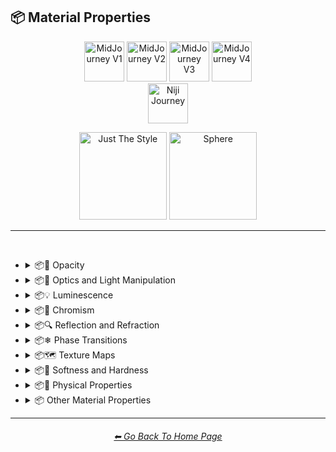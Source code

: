 <h2>📦 Material Properties</h2>

<div align="center">

[<img src="/Images/Repo_Parts/Buttons/Version_Buttons/button_version_V1_inactive.webp?raw=true" alt="MidJourney V1" height="64" />](/Pages/MJ_V1/Style_Pages/Sphere/Material_Properties.md)
[<img src="/Images/Repo_Parts/Buttons/Version_Buttons/button_version_V2_inactive.webp?raw=true" alt="MidJourney V2" height="64" />](/Pages/MJ_V2/Style_Pages/Sphere/Material_Properties.md)
[<img src="/Images/Repo_Parts/Buttons/Version_Buttons/button_version_V3_active.webp?raw=true" alt="MidJourney V3" height="64" />](/Pages/MJ_V3/Style_Pages/Just_The_Style/Material_Properties.md)
[<img src="/Images/Repo_Parts/Buttons/Version_Buttons/button_version_V4_inactive.webp?raw=true" alt="MidJourney V4" height="64" />](/Pages/MJ_V4/Style_Pages/Just_The_Style/Material_Properties.md)
<br>
[<img src="/Images/Repo_Parts/Buttons/Version_Buttons/button_version_niji_inactive_full.webp?raw=true" alt="Niji Journey" height="64" />](/Pages/Niji_Journey/Style_Pages/Material_Properties.md)

[<img src="/Images/Repo_Parts/Buttons/Image_Type_Buttons/button_just_the_style_active.webp?raw=true" alt="Just The Style" width="140.5" />](/Pages/MJ_V3/Style_Pages/Just_The_Style/Material_Properties.md)
[<img src="/Images/Repo_Parts/Buttons/Image_Type_Buttons/button_sphere_inactive.webp?raw=true" alt="Sphere" width="140.5" />](/Pages/MJ_V3/Style_Pages/Sphere/Material_Properties.md)

</div>

<hr>
<br>


- <details><summary>📦🧫 Opacity</summary><p><div align="center">

	| Opacity |
	| :-: |
	| <img src="/Images/MJ_V3/MidJourney_Styles/Wave_13/Opacity.png?raw=true" width="256" /> |
	
	<br>

	| Transparent | Translucent | Opaque |
	| :-: | :-: | :-: |
	| <img src="/Images/MJ_V3/MidJourney_Styles/Transparent.png?raw=true" width="256" /> | <img src="/Images/MJ_V3/MidJourney_Styles/Translucent.png?raw=true" width="256" /> | <img src="/Images/MJ_V3/MidJourney_Styles/Opaque.png?raw=true" width="256" /> | 

	</div></p></details>


- <details><summary>📦🏮 Optics and Light Manipulation</summary><p><div align="center">

	| Optics | Materiality |
	| :-: | :-: |
	| <img src="/Images/MJ_V3/MidJourney_Styles/Optics.png?raw=true" width="256" /> | <img src="/Images/MJ_V3/MidJourney_Styles/Materiality.png?raw=true" width="256" /> |
	
	<br>

	| Scattering | Subsurface-Scattering |
	| :-: | :-: |
	| <img src="/Images/MJ_V3/MidJourney_Styles/Scattering.png?raw=true" width="256" /> | <img src="/Images/MJ_V3/MidJourney_Styles/Wave_10/Subsurface-Scattering.png?raw=true" width="256" /> |

	<br>
	
	| Ambient Occlusion | Opalescent |
	| :-: | :-: |
	| <img src="/Images/MJ_V3/MidJourney_Styles/Ambient_Occlusion.png?raw=true" width="256" /> | <img src="/Images/MJ_V3/MidJourney_Styles/Opalescent.png?raw=true" width="256" /> |

	
	<br>
	
	| Polarization | Polarized |
	| :-: | :-: |
	| <img src="/Images/MJ_V3/MidJourney_Styles/Wave_11/Polarization.png?raw=true" width="256" /> | <img src="/Images/MJ_V3/MidJourney_Styles/Wave_11/Polarized.png?raw=true" width="256" /> |
	
	<br>
	
	| Solarization | Solarized |
	| :-: | :-: |
	| <img src="/Images/MJ_V3/MidJourney_Styles/Wave_11/Solarization.png?raw=true" width="256" /> | <img src="/Images/MJ_V3/MidJourney_Styles/Wave_11/Solarized.png?raw=true" width="256" /> |

	| Iridescent | Dispersion |
	| :-: | :-: |
	| <img src="/Images/MJ_V3/MidJourney_Styles/Iridescent.png?raw=true" width="256" /> | <img src="/Images/MJ_V3/MidJourney_Styles/Dispersion.png?raw=true" width="256" /> | 
	
	<br>
	
	| Chromatic | Prismatic |
	| :-: | :-: |
	| <img src="/Images/MJ_V3/MidJourney_Styles/Chromatic.png?raw=true" width="256" /> | <img src="/Images/MJ_V3/MidJourney_Styles/Prismatic.png?raw=true" width="256" /> |

	<br>

	| Glitter | Sparkly | Sparkles |
	| :-: | :-: | :-: |
	| <img src="/Images/MJ_V3/MidJourney_Styles/Glitter.png?raw=true" width="256" /> | <img src="/Images/MJ_V3/MidJourney_Styles/Sparkly.png?raw=true" width="256" /> | <img src="/Images/MJ_V3/MidJourney_Styles/Wave_14/Sparkles.png?raw=true" width="256" /> |

	</div></p></details>


- <details><summary>📦💡 Luminescence</summary><p><div align="center">

	| Glowing | Glowing Neon | Glow-In-The-Dark |
	| :-: | :-: | :-: |
	| <img src="/Images/MJ_V3/MidJourney_Styles/Glowing.png?raw=true" width="256" /> | <img src="/Images/MJ_V3/MidJourney_Styles/Wave_14/Glowing_Neon.png?raw=true" width="256" /> | <img src="/Images/MJ_V3/MidJourney_Styles/Glow-In-The-Dark.png?raw=true" width="256" /> |

	<br>

	| Radiant | Cherenkov Radiation |
	| :-: | :-: |
	| <img src="/Images/MJ_V3/MidJourney_Styles/Wave_11/Radiant.png?raw=true" width="256" /> | <img src="/Images/MJ_V3/MidJourney_Styles/Cherenkov_Radiation.png?raw=true" width="256" /> |

	<br>
	
	| Luminescence |
	| :-: |
	| <img src="/Images/MJ_V3/MidJourney_Styles/Wave_13/Luminescence.png?raw=true" width="256" /> |

	<br>
	
	| Bioluminescence | Photoluminescence | Chemiluminescence |
	| :-: | :-: | :-: |
	| <img src="/Images/MJ_V3/MidJourney_Styles/Bioluminescence.png?raw=true" width="256" /> | <img src="/Images/MJ_V3/MidJourney_Styles/Photoluminescence.png?raw=true" width="256" /> | <img src="/Images/MJ_V3/MidJourney_Styles/Chemiluminescence.png?raw=true" width="256" /> |
	
	<br>
	
	| Cathodoluminescence | Electroluminescence | Radioluminescence |
	| :-: | :-: | :-: |
	| <img src="/Images/MJ_V3/MidJourney_Styles/Cathodoluminescence.png?raw=true" width="256" /> | <img src="/Images/MJ_V3/MidJourney_Styles/Electroluminescence.png?raw=true" width="256" /> | <img src="/Images/MJ_V3/MidJourney_Styles/Radioluminescence.png?raw=true" width="256" /> |
	
	<br>
	
	| Fluorescence | Phosphorescence | Thermoluminescence |
	| :-: | :-: | :-: |
	| <img src="/Images/MJ_V3/MidJourney_Styles/Fluorescence.png?raw=true" width="256" /> | <img src="/Images/MJ_V3/MidJourney_Styles/Phosphorescence.png?raw=true" width="256" /> | <img src="/Images/MJ_V3/MidJourney_Styles/Thermoluminescence.png?raw=true" width="256" /> |

	<br>
	
	| Electrochemiluminescence | Crystalloluminescence | Piezoluminescence |
	| :-: | :-: | :-: |
	| <img src="/Images/MJ_V3/MidJourney_Styles/Electrochemiluminescence.png?raw=true" width="256" /> | <img src="/Images/MJ_V3/MidJourney_Styles/Crystalloluminescence.png?raw=true" width="256" /> | <img src="/Images/MJ_V3/MidJourney_Styles/Piezoluminescence.png?raw=true" width="256" /> |

	<br>
	
	| Triboluminescence | Mechanoluminescence | Lyoluminescence |
	| :-: | :-: | :-: |
	| <img src="/Images/MJ_V3/MidJourney_Styles/Triboluminescence.png?raw=true" width="256" /> | <img src="/Images/MJ_V3/MidJourney_Styles/Mechanoluminescence.png?raw=true" width="256" /> | <img src="/Images/MJ_V3/MidJourney_Styles/Lyoluminescence.png?raw=true" width="256" /> |
	
	<br>
	
	| Candoluminescence | Fractoluminescence | Sonoluminescence |
	| :-: | :-: | :-: |
	| <img src="/Images/MJ_V3/MidJourney_Styles/Candoluminescence.png?raw=true" width="256" /> | <img src="/Images/MJ_V3/MidJourney_Styles/Fractoluminescence.png?raw=true" width="256" /> | <img src="/Images/MJ_V3/MidJourney_Styles/Sonoluminescence.png?raw=true" width="256" /> |
	
	<br>
	
	| Translucidluminescence |
	| :-: |
	| <img src="/Images/MJ_V3/MidJourney_Styles/Translucidluminescence.png?raw=true" width="256" /> |

	</div></p></details>


- <details><summary>📦🌈 Chromism</summary><p><div align="center">

	| Chromism | Piezochromism | Tribochromism |
	| :-: | :-: | :-: |
	| <img src="/Images/MJ_V3/MidJourney_Styles/Wave_11/Chromism.png?raw=true" width="256" /> | <img src="/Images/MJ_V3/MidJourney_Styles/Wave_11/Piezochromism.png?raw=true" width="256" /> | <img src="/Images/MJ_V3/MidJourney_Styles/Wave_11/Tribochromism.png?raw=true" width="256" /> |
	
	<br>
	
	| Metallochromism | Ionochromism | Goniochromism |
	| :-: | :-: | :-: |
	| <img src="/Images/MJ_V3/MidJourney_Styles/Wave_11/Metallochromism.png?raw=true" width="256" /> | <img src="/Images/MJ_V3/MidJourney_Styles/Wave_11/Ionochromism.png?raw=true" width="256" /> | <img src="/Images/MJ_V3/MidJourney_Styles/Wave_11/Goniochromism.png?raw=true" width="256" /> |
	
	<br>
	
	| Hydrochromism | Cryochromism |
	| :-: | :-: |
	| <img src="/Images/MJ_V3/MidJourney_Styles/Wave_11/Hydrochromism.png?raw=true" width="256" /> | <img src="/Images/MJ_V3/MidJourney_Styles/Wave_11/Cryochromism.png?raw=true" width="256" /> |
	
	<br>
	
	| Radiochromism | Concentratochromism | Vapochromism |
	| :-: | :-: | :-: |
	| <img src="/Images/MJ_V3/MidJourney_Styles/Wave_11/Radiochromism.png?raw=true" width="256" /> | <img src="/Images/MJ_V3/MidJourney_Styles/Wave_11/Concentratochromism.png?raw=true" width="256" /> | <img src="/Images/MJ_V3/MidJourney_Styles/Wave_11/Vapochromism.png?raw=true" width="256" /> |
	
	<br>
	
	| Solvatochromism | Solvatophotochromism |
	| :-: | :-: |
	| <img src="/Images/MJ_V3/MidJourney_Styles/Wave_11/Solvatochromism.png?raw=true" width="256" /> | <img src="/Images/MJ_V3/MidJourney_Styles/Wave_11/Solvatophotochromism.png?raw=true" width="256" /> |
	
	<br>
	
	| Thermochromism | Thermosolvatochromism | Thermochromatic |
	| :-: | :-: | :-: |
	| <img src="/Images/MJ_V3/MidJourney_Styles/Wave_11/Thermochromism.png?raw=true" width="256" /> | <img src="/Images/MJ_V3/MidJourney_Styles/Wave_11/Thermosolvatochromism.png?raw=true" width="256" /> | <img src="/Images/MJ_V3/MidJourney_Styles/Wave_11/Thermochromatic.png?raw=true" width="256" /> |
	
	<br>
	
	| Photochromism | Photovoltachromism | Photoelectrochromism |
	| :-: | :-: | :-: |
	| <img src="/Images/MJ_V3/MidJourney_Styles/Wave_11/Photochromism.png?raw=true" width="256" /> | <img src="/Images/MJ_V3/MidJourney_Styles/Wave_11/Photovoltachromism.png?raw=true" width="256" /> | <img src="/Images/MJ_V3/MidJourney_Styles/Wave_11/Photoelectrochromism.png?raw=true" width="256" /> |
	
	<br>
	
	| Halochromism | Halosolvatochromism |
	| :-: | :-: |
	| <img src="/Images/MJ_V3/MidJourney_Styles/Wave_11/Halochromism.png?raw=true" width="256" /> | <img src="/Images/MJ_V3/MidJourney_Styles/Wave_11/Halosolvatochromism.png?raw=true" width="256" /> |
	
	<br>
	
	| Cathodochromism | Amorphochromism | Sorptiochromism |
	| :-: | :-: | :-: |
	| <img src="/Images/MJ_V3/MidJourney_Styles/Wave_11/Cathodochromism.png?raw=true" width="256" /> | <img src="/Images/MJ_V3/MidJourney_Styles/Wave_11/Amorphochromism.png?raw=true" width="256" /> | <img src="/Images/MJ_V3/MidJourney_Styles/Wave_11/Sorptiochromism.png?raw=true" width="256" /> |
	
	<br>
	
	| Electrochromism | Electromechanochromism |
	| :-: | :-: |
	| <img src="/Images/MJ_V3/MidJourney_Styles/Wave_11/Electrochromism.png?raw=true" width="256" /> | <img src="/Images/MJ_V3/MidJourney_Styles/Wave_11/Electromechanochromism.png?raw=true" width="256" /> |
	
	<br>
	
	| Magnetochromism | Mechanochromism |
	| :-: | :-: |
	| <img src="/Images/MJ_V3/MidJourney_Styles/Wave_11/Magnetochromism.png?raw=true" width="256" /> | <img src="/Images/MJ_V3/MidJourney_Styles/Wave_11/Mechanochromism.png?raw=true" width="256" /> |
	
	<br>
	
	| Biochromism | Bioelectrochromism |
	| :-: | :-: |
	| <img src="/Images/MJ_V3/MidJourney_Styles/Wave_11/Biochromism.png?raw=true" width="256" /> | <img src="/Images/MJ_V3/MidJourney_Styles/Wave_11/Bioelectrochromism.png?raw=true" width="256" /> |
	
	<br>
	
	| Chronochromism | Crystallochromism |
	| :-: | :-: |
	| <img src="/Images/MJ_V3/MidJourney_Styles/Wave_11/Chronochromism.png?raw=true" width="256" /> | <img src="/Images/MJ_V3/MidJourney_Styles/Wave_11/Crystallochromism.png?raw=true" width="256" /> |
	
	<br>
	
	| Rigidichromism | Aggregachromism |
	| :-: | :-: |
	| <img src="/Images/MJ_V3/MidJourney_Styles/Wave_11/Rigidichromism.png?raw=true" width="256" /> | <img src="/Images/MJ_V3/MidJourney_Styles/Wave_11/Aggregachromism.png?raw=true" width="256" /> |

	</div></p></details>


- <details><summary>📦🔍 Reflection and Refraction</summary><p><div align="center">

	| Rough | Matte |
	| :-: | :-: |
	| <img src="/Images/MJ_V3/MidJourney_Styles/Rough.png?raw=true" width="256" /> | <img src="/Images/MJ_V3/MidJourney_Styles/Matte.png?raw=true" width="256" /> |
	
	<br>
	
	| Glossy | Shiny | Polished |
	| :-: | :-: | :-: |
	| <img src="/Images/MJ_V3/MidJourney_Styles/Glossy.png?raw=true" width="256" /> | <img src="/Images/MJ_V3/MidJourney_Styles/Shiny.png?raw=true" width="256" /> | <img src="/Images/MJ_V3/MidJourney_Styles/Polished.png?raw=true" width="256" /> |
	
	<br>
	
	| Reflection | Reflective | Retroreflective |
	| :-: | :-: | :-: |
	| <img src="/Images/MJ_V3/MidJourney_Styles/Wave_13/Reflection.png?raw=true" width="256" /> | <img src="/Images/MJ_V3/MidJourney_Styles/Reflective.png?raw=true" width="256" /> | <img src="/Images/MJ_V3/MidJourney_Styles/Wave_11/Retroreflective.png?raw=true" width="256" /> |
		
	<br>

	| Refraction | Refractive | Caustics |
	| :-: | :-: | :-: |
	| <img src="/Images/MJ_V3/MidJourney_Styles/Wave_13/Refraction.png?raw=true" width="256" /> | <img src="/Images/MJ_V3/MidJourney_Styles/Refractive.png?raw=true" width="256" /> | <img src="/Images/MJ_V3/MidJourney_Styles/Caustics.png?raw=true" width="256" /> |

	<br>
	
	| Glare |
	| :-: |
	| <img src="/Images/MJ_V3/MidJourney_Styles/Wave_14/Glare.png?raw=true" width="256" /> |

	<br>
	
	| Shimmer | Shimmering | Glimmering |
	| :-: | :-: | :-: |
	| <img src="/Images/MJ_V3/MidJourney_Styles/Shimmer.png?raw=true" width="256" /> | <img src="/Images/MJ_V3/MidJourney_Styles/Shimmering.png?raw=true" width="256" /> | <img src="/Images/MJ_V3/MidJourney_Styles/Wave_13/Glimmering.png?raw=true" width="256" /> |

	</div></p></details>


- <details><summary>📦❄ Phase Transitions</summary><p><div align="center">

	| Melting | Freezing |
	| :-: | :-: |
	| <img src="/Images/MJ_V3/MidJourney_Styles/Wave_13/Melting.png?raw=true" width="256" /> | <img src="/Images/MJ_V3/MidJourney_Styles/Wave_13/Freezing.png?raw=true" width="256" /> |

	<br>

	| Vaporization | Condensation |
	| :-: | :-: |
	| <img src="/Images/MJ_V3/MidJourney_Styles/Wave_13/Vaporization.png?raw=true" width="256" /> | <img src="/Images/MJ_V3/MidJourney_Styles/Wave_13/Condensation.png?raw=true" width="256" /> |

	<br>

	| Sublimation | Deposition |
	| :-: | :-: |
	| <img src="/Images/MJ_V3/MidJourney_Styles/Wave_13/Sublimation.png?raw=true" width="256" /> | <img src="/Images/MJ_V3/MidJourney_Styles/Wave_13/Deposition.png?raw=true" width="256" /> |

	<br>

	| Ionization | Deionization |
	| :-: | :-: |
	| <img src="/Images/MJ_V3/MidJourney_Styles/Wave_13/Ionization.png?raw=true" width="256" /> | <img src="/Images/MJ_V3/MidJourney_Styles/Wave_13/Deionization.png?raw=true" width="256" /> |

	</div></p></details>


- <details><summary>📦🗺 Texture Maps</summary><p><div align="center">

	| Bump Map | Bump Mapped | Bump Mapping |
	| :-: | :-: | :-: |
	| <img src="/Images/MJ_V3/MidJourney_Styles/Bump_Map.png?raw=true" width="256" /> | <img src="/Images/MJ_V3/MidJourney_Styles/Bump_Mapped.png?raw=true" width="256" /> | <img src="/Images/MJ_V3/MidJourney_Styles/Bump_Mapping.png?raw=true" width="256" /> |
	
	<br>
	
	| Normal Map | Depth Map | Displacement Map |
	| :-: | :-: | :-: |
	| <img src="/Images/MJ_V3/MidJourney_Styles/Normal_Map.png?raw=true" width="256" /> | <img src="/Images/MJ_V3/MidJourney_Styles/Depth_Map.png?raw=true" width="256" /> | <img src="/Images/MJ_V3/MidJourney_Styles/Wave_11/Displacement_Map.png?raw=true" width="256" /> |

	</div></p></details>


- <details><summary>📦🧊 Softness and Hardness</summary><p><div align="center">

	| Soft | Hard |
	| :-: | :-: |
	| <img src="/Images/MJ_V3/MidJourney_Styles/Wave_13/Soft.png?raw=true" width="256" /> | <img src="/Images/MJ_V3/MidJourney_Styles/Wave_13/Hard.png?raw=true" width="256" /> |

	<br>

	| Soft Body | Squishy |
	| :-: | :-: |
	| <img src="/Images/MJ_V3/MidJourney_Styles/Soft_Body.png?raw=true" width="256" /> | <img src="/Images/MJ_V3/MidJourney_Styles/Squishy.png?raw=true" width="256" /> |

	</div></p></details>


- <details><summary>📦🧽 Physical Properties</summary><p><div align="center">

	| Blobby | Blobs |
	| :-: | :-: |
	| <img src="/Images/MJ_V3/MidJourney_Styles/Blobby.png?raw=true" width="256" /> | <img src="/Images/MJ_V3/MidJourney_Styles/Blobs.png?raw=true" width="256" /> |

	<br>
	
	| Cracks | Cracked |
	| :-: | :-: |
	| <img src="/Images/MJ_V3/MidJourney_Styles/Cracks.png?raw=true" width="256" /> | <img src="/Images/MJ_V3/MidJourney_Styles/Cracked.png?raw=true" width="256" /> |
	
	<br>
	
	| Dirty | With Imperfections |
	| :-: | :-: |
	| <img src="/Images/MJ_V3/MidJourney_Styles/Dirty.png?raw=true" width="256" /> | <img src="/Images/MJ_V3/MidJourney_Styles/With_Imperfections.png?raw=true" width="256" /> |

	<br>

	| Carbonated | Effervescent |
	| :-: | :-: |
	| <img src="/Images/MJ_V3/MidJourney_Styles/Carbonated.png?raw=true" width="256" /> | <img src="/Images/MJ_V3/MidJourney_Styles/Effervescent.png?raw=true" width="256" /> |
	
	<br>
	
	| Icy | Charred |
	| :-: | :-: |
	| <img src="/Images/MJ_V3/MidJourney_Styles/Icy.png?raw=true" width="256" /> | <img src="/Images/MJ_V3/MidJourney_Styles/Charred.png?raw=true" width="256" /> |
	
	<br>
	
	| Corrugated | Perforated |
	| :-: | :-: |
	| <img src="/Images/MJ_V3/MidJourney_Styles/Corrugated.png?raw=true" width="256" /> | <img src="/Images/MJ_V3/MidJourney_Styles/Perforated.png?raw=true" width="256" /> |
	
	<br>
	
	| Hydrophobic |
	| :-: |
	| <img src="/Images/MJ_V3/MidJourney_Styles/Wave_11/Hydrophobic.png?raw=true" width="256" /> |

	</div></p></details>


- <details><summary>📦 Other Material Properties</summary><p><div align="center">

	| Anisotropy |
	| :-: |
	| <img src="/Images/MJ_V3/MidJourney_Styles/Anisotropy.png?raw=true" width="256" /> |

	</div></p></details>

<hr><!--------------->
<div align="center">
<h6><a href="https://github.com/willwulfken/MidJourney-Styles-and-Keywords-Reference/blob/main/README.md">⬅ Go Back To Home Page</a></h6>
</div>